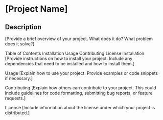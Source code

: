 # [Project Name]
## Description
[Provide a brief overview of your project. What does it do? What problem does it solve?]

Table of Contents
Installation
Usage
Contributing
License
Installation
[Provide instructions on how to install your project. Include any dependencies that need to be installed and how to install them.]

Usage
[Explain how to use your project. Provide examples or code snippets if necessary.]

Contributing
[Explain how others can contribute to your project. This could include guidelines for code formatting, submitting bug reports, or feature requests.]

License
[Include information about the license under which your project is distributed.]

